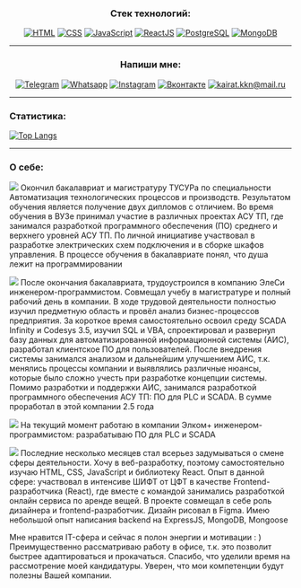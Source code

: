 <div align="center">
<h3>Cтек технологий:</h3>
<a href="https://metanit.com/web/html5/1.1.php"><img src="https://img.icons8.com/color/96/000000/html-5--v1.png/" title="HTML"/></a>
<a href="https://metanit.com/web/html5/5.1.php"><img src="https://img.icons8.com/color/96/000000/css3.png" title="CSS"/></a>
<a href="https://metanit.com/web/javascript/1.1.php"><img src="https://img.icons8.com/color/96/000000/javascript--v1.png" title="JavaScript"/></a>
<a href="https://ru.reactjs.org/"><img src="https://img.icons8.com/color/96/000000/react-native.png" title="ReactJS"/></a>
<a href="https://metanit.com/sql/postgresql/1.1.php"><img src="https://img.icons8.com/color/96/000000/postgreesql.png" title="PostgreSQL"/></a>
<a href="https://metanit.com/nosql/mongodb/1.1.php"><img src="https://img.icons8.com/color/96/000000/mongodb.png"  title="MongoDB"/></a>
</div>

______
<div align="center">
<h3>Напиши мне:</h3>
<a href="https://t.me/thenotoriousmma9"><img src="https://img.icons8.com/fluency/48/000000/telegram-app.png" title="Telegram"/></a>
<a href="https://wa.me/79234165687"><img src="https://img.icons8.com/fluency/48/000000/whatsapp.png" title="Whatsapp"/></a>
<a href="https://www.instagram.com/thenotoriousmma9/"><img src="https://img.icons8.com/fluency/48/000000/instagram-new.png" title="Instagram"/></a>
<a href="https://vk.com/kaldar"><img src="https://img.icons8.com/fluency/48/000000/vk-circled.png" title="Вконтакте"/></a>
<a href="mailto:kairat.kkn@mail.ru"><img src="https://img.icons8.com/fluency/48/000000/apple-mail.png" title="kairat.kkn@mail.ru"/></a>
</div>

______
### Статистика:
[![Top Langs](https://github-readme-stats.vercel.app/api/top-langs/?username=kaldarkn&layout=compact&theme=vision-friendly-dark)](https://github.com/anuraghazra/github-readme-stats)

________
### О себе:
<img src="https://img.icons8.com/flat-round/18/000000/checkmark.png"/> Окончил бакалавриат и магистратуру ТУСУРа по специальности Автоматизация технологических процессов и производств. Результатом обучения является получение двух дипломов с отличием.
Во время обучения в ВУЗе принимал участие в различных проектах АСУ ТП, где занимался разработкой программного обеспечения (ПО) среднего и верхнего уровней АСУ ТП. По личной инициативе участвовал в разработке электрических схем подключения и в сборке шкафов управления. В процессе обучения в бакалавриате понял, что душа лежит на программировании

<img src="https://img.icons8.com/flat-round/18/000000/checkmark.png"/> После окончания бакалавриата, трудоустроился в компанию ЭлеСи инженером-программистом. Совмещал учебу в магистратуре и полный рабочий день в компании. В ходе трудовой деятельности полностью изучил предметную область и провёл анализ бизнес-процессов предприятия. За короткое время самостоятельно освоил среду SCADA Infinity и Codesys 3.5, изучил SQL и VBA, спроектировал и развернул базу данных для автоматизированной информационной системы (АИС), разработал клиентское ПО для пользователей.
После внедрения системы занимался анализом и дальнейшим улучшением АИС, т.к. менялись процессы компании и выявлялись различные нюансы, которые было сложно учесть при разработке концепции системы.
Помимо разработки и поддержки АИС, занимался разработкой программного обеспечения АСУ ТП: ПО для PLC и SCADA. В сумме проработал в этой компании 2.5 года

<img src="https://img.icons8.com/flat-round/18/000000/checkmark.png"/> На текущий момент работаю в компании Элком+ инженером-программистом: разрабатываю ПО для PLC и SCADA

<img src="https://img.icons8.com/flat-round/18/000000/checkmark.png"/> Последние несколько месяцев стал всерьез задумываться о смене сферы деятельности. Хочу в веб-разработку, поэтому самостоятельно изучаю HTML, CSS, JavaScript и библиотеку React.
Опыт в данной сфере: участвовал в интенсиве ШИФТ от ЦФТ в качестве Frontend-разработчика (React), где вместе с командой занимались разработкой онлайн сервиса по аренде вещей. В проекте совмещал в себе роль дизайнера и frontend-разработчик. Дизайн рисовал в Figma.
Имею небольшой опыт написания backend на ExpressJS, MongoDB, Mongoose  

Мне нравится IT-сфера и сейчас я полон энергии и мотивации : ) 
Преимущественно рассматриваю работу в офисе, т.к. это позволит быстрее адаптироваться и прокачаться.
Спасибо, что уделили время на рассмотрение моей кандидатуры. Уверен, что мои компетенции будут полезны Вашей компании.

